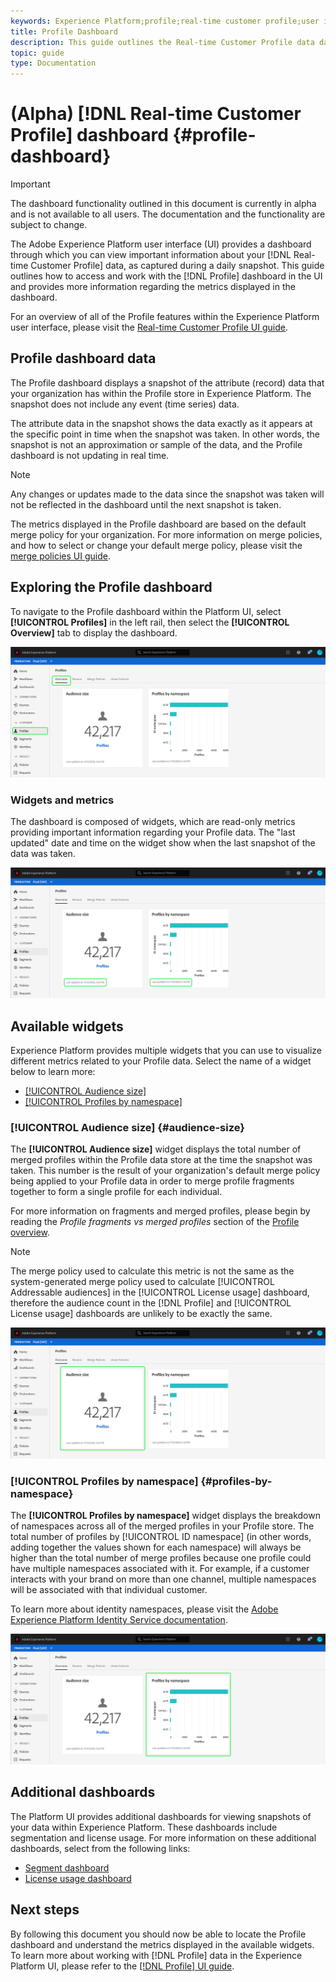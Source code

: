 ```yaml
---
keywords: Experience Platform;profile;real-time customer profile;user interface;UI;customization;profile dashboard;dashboard
title: Profile Dashboard
description: This guide outlines the Real-time Customer Profile data dashboard available in the Adobe Experience Platform UI. 
topic: guide
type: Documentation
---
```


# (Alpha) [!DNL Real-time Customer Profile] dashboard {#profile-dashboard}

>[!IMPORTANT]
>
>The dashboard functionality outlined in this document is currently in alpha and is not available to all users. The documentation and the functionality are subject to change.

The Adobe Experience Platform user interface (UI) provides a dashboard through which you can view important information about your [!DNL Real-time Customer Profile] data, as captured during a daily snapshot. This guide outlines how to access and work with the [!DNL Profile] dashboard in the UI and provides more information regarding the metrics displayed in the dashboard.  

For an overview of all of the Profile features within the Experience Platform user interface, please visit the [Real-time Customer Profile UI guide](user-guide.md).

## Profile dashboard data

The Profile dashboard displays a snapshot of the attribute (record) data that your organization has within the Profile store in Experience Platform. The snapshot does not include any event (time series) data. 

The attribute data in the snapshot shows the data exactly as it appears at the specific point in time when the snapshot was taken. In other words, the snapshot is not an approximation or sample of the data, and the Profile dashboard is not updating in real time.

>[!NOTE]
>
>Any changes or updates made to the data since the snapshot was taken will not be reflected in the dashboard until the next snapshot is taken.

The metrics displayed in the Profile dashboard are based on the default merge policy for your organization. For more information on merge policies, and how to select or change your default merge policy, please visit the [merge policies UI guide](merge-policies.md).

## Exploring the Profile dashboard

To navigate to the Profile dashboard within the Platform UI, select **[!UICONTROL Profiles]** in the left rail, then select the **[!UICONTROL Overview]** tab to display the dashboard.

![](../images/profile-dashboard/dashboard-overview.png)

### Widgets and metrics

The dashboard is composed of widgets, which are read-only metrics providing important information regarding your Profile data. The "last updated" date and time on the widget show when the last snapshot of the data was taken.

![](../images/profile-dashboard/dashboard-timestamp.png)

## Available widgets

Experience Platform provides multiple widgets that you can use to visualize different metrics related to your Profile data. Select the name of a widget below to learn more:

* [[!UICONTROL Audience size]](#audience-size)
* [[!UICONTROL Profiles by namespace]](#profiles-by-namespace)

### [!UICONTROL Audience size] {#audience-size}

The **[!UICONTROL Audience size]** widget displays the total number of merged profiles within the Profile data store at the time the snapshot was taken. This number is the result of your organization's default merge policy being applied to your Profile data in order to merge profile fragments together to form a single profile for each individual. 

For more information on fragments and merged profiles, please begin by reading the *Profile fragments vs merged profiles* section of the [Profile overview](../home.md).

>[!NOTE]
>
>The merge policy used to calculate this metric is not the same as the system-generated merge policy used to calculate [!UICONTROL Addressable audiences] in the [!UICONTROL License usage] dashboard, therefore the audience count in the [!DNL Profile] and [!UICONTROL License usage] dashboards are unlikely to be exactly the same.

![](../images/profile-dashboard/audience-size.png)

### [!UICONTROL Profiles by namespace] {#profiles-by-namespace}

The **[!UICONTROL Profiles by namespace]** widget displays the breakdown of namespaces across all of the merged profiles in your Profile store. The total number of profiles by [!UICONTROL ID namespace] (in other words, adding together the values shown for each namespace) will always be higher than the total number of merge profiles because one profile could have multiple namespaces associated with it. For example, if a customer interacts with your brand on more than one channel, multiple namespaces will be associated with that individual customer.

To learn more about identity namespaces, please visit the [Adobe Experience Platform Identity Service documentation](../../identity-service/home.md).

![](../images/profile-dashboard/profiles-by-namespace.png)

## Additional dashboards

The Platform UI provides additional dashboards for viewing snapshots of your data within Experience Platform. These dashboards include segmentation and license usage. For more information on these additional dashboards, select from the following links:

* [Segment dashboard](../../segmentation/ui/segment-dashboard.md)
* [License usage dashboard](../../landing/license-usage-dashboard.md)

## Next steps

By following this document you should now be able to locate the Profile dashboard and understand the metrics displayed in the available widgets. To learn more about working with [!DNL Profile] data in the Experience Platform UI, please refer to the [[!DNL Profile] UI guide](user-guide.md).